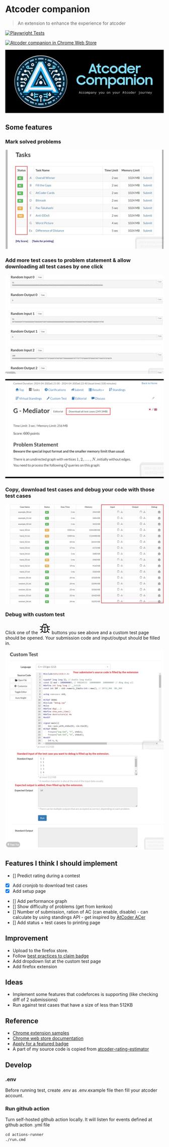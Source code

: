 # Atcoder companion
> An extension to enhance the experience for atcoder

[![Playwright Tests](https://github.com/conlacda/useful-atcoder/actions/workflows/playwright.yml/badge.svg)](https://github.com/conlacda/useful-atcoder/actions/workflows/playwright.yml) 

[![Atcoder companion in Chrome Web Store](https://storage.googleapis.com/web-dev-uploads/image/WlD8wC6g8khYWPJUsQceQkhXSlv1/tbyBjqi7Zu733AAKA5n4.png 'Available in the Chrome Web Store')](https://chromewebstore.google.com/detail/atcoder-companion/bflhekmjlbpdlibcmojpikplaldgceec)

![marquee image](images/Atcoder%20Companion_1400x560.png)

## Some features
### Mark solved problems
![mark-solved-problems.png](images/mark-solved-problems.png)

### Add more test cases to problem statement & allow downloading all test cases by one click
![add-test-cases.png](images/add-test-cases.png)

![](images/download-testcases.png)

### Copy, download test cases and debug your code with those test cases
![copy-download-debug.png](images/copy-download-debug.png)

### Debug with custom test
Click one of the ![](images/bug.svg) buttons you see above and a custom test page should be opened. Your submission code and input/output should be filled in.

![custom-page-source-code.png](images/custom-page-source-code.png)
![custom-page-in-out.png](images/custom-page-in-out.png)

## Features I think I should implement
* [] Predict rating during a contest
* [x] Add cronjob to download test cases
* [x] Add setup page
* [] Add performance graph
* [] Show difficulty of problems (get from kenkoo)
* [] Number of submission, ration of AC (can enable, disable) - can calculate by using standings API - get inspired by [AtCoder ACer](https://chromewebstore.google.com/detail/atcoder-acer/pmdfjdiiiacncpgmjmeicdoidkaadjde)
* [] Add status + test cases to printing page

## Improvement
* Upload to the firefox store.
* Follow [best practices to claim badge](https://support.google.com/chrome_webstore/answer/1050673?hl=en&visit_id=638494791511429235-3837272215&p=cws_badges&rd=1#cws_badges&zippy=%2Cunderstand-chrome-web-store-badges)
* Add dropdown list at the custom test page
* Add firefox extension

## Ideas
* Implement some features that codeforces is supporting (like checking diff of 2 submissions)
* Run against test cases that have a size of less than 512KB

## Reference
* [Chrome extension samples](https://github.com/GoogleChrome/chrome-extensions-samples/tree/main/api-samples/alarms)
* [Chrome web store documentation](https://developer.chrome.com/docs/webstore/)
* [Apply for a featured badge](https://support.google.com/chrome_webstore/contact/one_stop_support?hl=en)
* A part of my source code is copied from [atcoder-rating-estimator](https://github.com/koba-e964/atcoder-rating-estimator)

## Develop
### .env
Before running test, create .env as .env.example file then fill your atcoder account.

### Run github action
Turn self-hosted github action locally. It will listen for events defined at github action .yml file
```shell
cd actions-runner
./run.cmd
```
